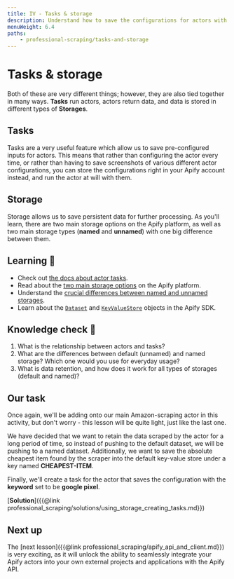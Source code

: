 ```yaml
---
title: IV - Tasks & storage
description: Understand how to save the configurations for actors with actor tasks. Also, learn about storage and the different types Apify offers.
menuWeight: 6.4
paths:
    - professional-scraping/tasks-and-storage
---
```


# [](#tasks-and-storage) Tasks & storage

Both of these are very different things; however, they are also tied together in many ways. **Tasks** run actors, actors return data, and data is stored in different types of **Storages**.

## [](#tasks) Tasks

Tasks are a very useful feature which allow us to save pre-configured inputs for actors. This means that rather than configuring the actor every time, or rather than having to save screenshots of various different actor configurations, you can store the configurations right in your Apify account instead, and run the actor at will with them.

## [](#storage) Storage

Storage allows us to save persistent data for further processing. As you'll learn, there are two main storage options on the Apify platform, as well as two main storage types (**named** and **unnamed**) with one big difference between them.

## [](#learning) Learning 🧠

- Check out [the docs about actor tasks](https://docs.apify.com/actors/tasks).
- Read about the [two main storage options](https://docs.apify.com/storage#dataset) on the Apify platform.
- Understand the [crucial differences between named and unnamed storages](https://docs.apify.com/storage#named-and-unnamed-storages).
- Learn about the [`Dataset`](https://sdk.apify.com/docs/api/dataset) and [`KeyValueStore`](https://sdk.apify.com/docs/api/key-value-store) objects in the Apify SDK.

## [](#quiz) Knowledge check 📝

1. What is the relationship between actors and tasks?
2. What are the differences between default (unnamed) and named storage? Which one would you use for everyday usage?
3. What is data retention, and how does it work for all types of storages (default and named)?

## [](#our-task) Our task

Once again, we'll be adding onto our main Amazon-scraping actor in this activity, but don't worry - this lesson will be quite light, just like the last one.

We have decided that we want to retain the data scraped by the actor for a long period of time, so instead of pushing to the default dataset, we will be pushing to a named dataset. Additionally, we want to save the absolute cheapest item found by the scraper into the default key-value store under a key named **CHEAPEST-ITEM**.

Finally, we'll create a task for the actor that saves the configuration with the **keyword** set to be **google pixel**.

[**Solution**]({{@link professional_scraping/solutions/using_storage_creating_tasks.md}})

## [](#next) Next up

The [next lesson]({{@link professional_scraping/apify_api_and_client.md}}) is very exciting, as it will unlock the ability to seamlessly integrate your Apify actors into your own external projects and applications with the Apify API.
